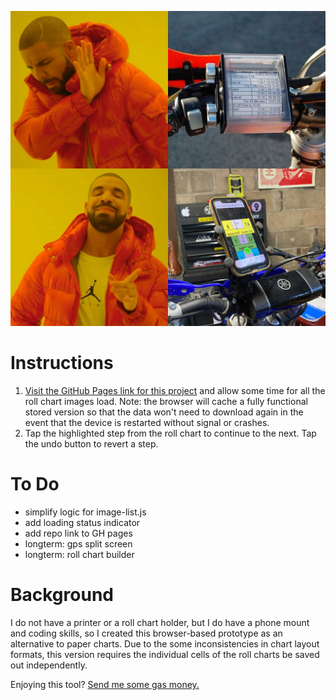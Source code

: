 ![TapChart](./tapchart.jpg)

# Instructions
 1. [Visit the GitHub Pages link for this project](https://danielgivens.github.io/tapchart/) and allow some time for all the roll chart images load. Note: the browser will cache a fully functional stored version so that the data won't need to download again in the event that the device is restarted without signal or crashes.
 2. Tap the highlighted step from the roll chart to continue to the next. Tap the undo button to revert a step.

# To Do
- simplify logic for image-list.js
- add loading status indicator
- add repo link to GH pages
- longterm: gps split screen
- longterm: roll chart builder

# Background
I do not have a printer or a roll chart holder, but I do have a phone mount and coding skills, so I created this browser-based prototype as an alternative to paper charts. Due to the some inconsistencies in chart layout formats, this version requires the individual cells of the roll charts be saved out independently. 

Enjoying this tool? [Send me some gas money.](https://www.paypal.com/donate?hosted_button_id=YTYAVAWEVUZSN)
